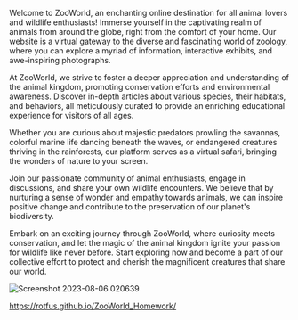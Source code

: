 Welcome to ZooWorld, an enchanting online destination for all animal lovers and wildlife enthusiasts! Immerse yourself in the captivating realm of animals from around the globe, right from the comfort of your home. Our website is a virtual gateway to the diverse and fascinating world of zoology, where you can explore a myriad of information, interactive exhibits, and awe-inspiring photographs.

At ZooWorld, we strive to foster a deeper appreciation and understanding of the animal kingdom, promoting conservation efforts and environmental awareness. Discover in-depth articles about various species, their habitats, and behaviors, all meticulously curated to provide an enriching educational experience for visitors of all ages.

Whether you are curious about majestic predators prowling the savannas, colorful marine life dancing beneath the waves, or endangered creatures thriving in the rainforests, our platform serves as a virtual safari, bringing the wonders of nature to your screen.

Join our passionate community of animal enthusiasts, engage in discussions, and share your own wildlife encounters. We believe that by nurturing a sense of wonder and empathy towards animals, we can inspire positive change and contribute to the preservation of our planet's biodiversity.

Embark on an exciting journey through ZooWorld, where curiosity meets conservation, and let the magic of the animal kingdom ignite your passion for wildlife like never before. Start exploring now and become a part of our collective effort to protect and cherish the magnificent creatures that share our world.

![Screenshot 2023-08-06 020639](https://github.com/Rotfus/ZooWorld_Homework/assets/140560063/4aaf023e-75da-47eb-99fe-662881dfa087)


https://rotfus.github.io/ZooWorld_Homework/
